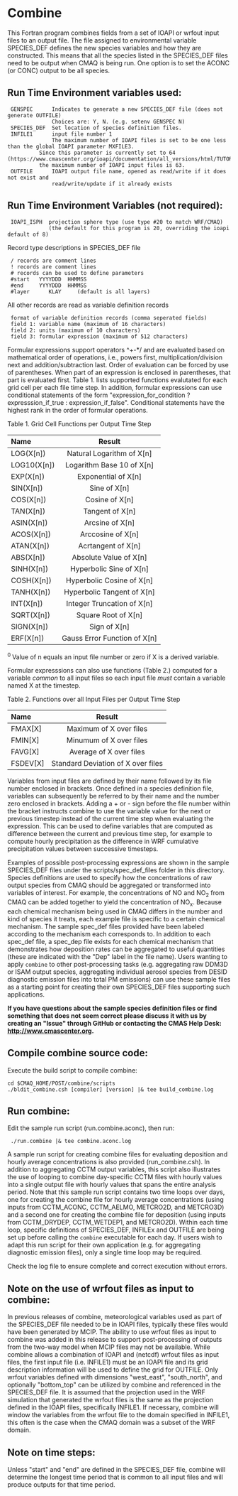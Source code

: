 Combine
========

This Fortran program combines fields from a set of IOAPI or wrfout input files to an output file.  The file assigned to environmental variable SPECIES_DEF defines the new species variables and how they are constructed.  This means that all the species listed in the SPECIES_DEF files need to be output when CMAQ is being run. One option is  to set the ACONC (or CONC) output to be all species.  

## Run Time Environment variables used:

```
 GENSPEC      Indicates to generate a new SPECIES_DEF file (does not generate OUTFILE)
              Choices are: Y, N. (e.g. setenv GENSPEC N)
 SPECIES_DEF  Set location of species definition files.
 INFILE1      input file number 1
              The maximum number of IOAPI files is set to be one less than the global IOAPI parameter MXFILE3.
	      Since this parameter is currently set to 64 (https://www.cmascenter.org/ioapi/documentation/all_versions/html/TUTORIAL.html),
	      the maximum number of IOAPI input files is 63.
 OUTFILE      IOAPI output file name, opened as read/write if it does not exist and 
              read/write/update if it already exists
```

## Run Time Environment Variables (not required):
```
 IOAPI_ISPH  projection sphere type (use type #20 to match WRF/CMAQ)
             (the default for this program is 20, overriding the ioapi default of 8) 
```
Record type descriptions in SPECIES_DEF file

```
 / records are comment lines
 ! records are comment lines
 # records can be used to define parameters
 #start   YYYYDDD  HHMMSS
 #end     YYYYDDD  HHMMSS
 #layer      KLAY     (default is all layers)
```
All other records are read as variable definition records
```
 format of variable definition records (comma seperated fields)
 field 1: variable name (maximum of 16 characters)
 field 2: units (maximum of 10 characters)
 field 3: formular expression (maximum of 512 characters)
 ```

Formular expressions support operators ^+-\*/ and are evaluated based on mathematical order of operations, i.e., powers first, multiplication/division next and addition/subtraction last. Order of evaluation can be forced by use of parentheses. When part of an expression is enclosed in parentheses, that part is evaluated first.   Table 1. lists supported functions evalutated for each grid cell per each file time step. In addition, formular expressions can use conditional statements of the form "expression_for_condition ? expresssion_if_true :  expression_if_false". Conditional statements have the highest rank in the order of formular operations.

Table 1. Grid Cell Functions per Output Time Step 

| Name         |Result                       |    
|:-------------|:---------------------------:|    
| LOG(X[n])    |Natural Logarithm of X[n]    |    
| LOG10(X[n])  |Logarithm Base 10 of X[n]    |    
| EXP(X[n])    |Exponential of X[n]          |    
| SIN(X[n])    |Sine of X[n]                 |    
| COS(X[n])    |Cosine of X[n]               |     
| TAN(X[n])    |Tangent of X[n]              |     
| ASIN(X[n])   |Arcsine of X[n]              |     
| ACOS(X[n])   |Arccosine of X[n]            |     
| ATAN(X[n])   |Acrtangent of X[n]           |    
| ABS(X[n])    |Absolute Value of X[n]       |    
| SINH(X[n])   |Hyperbolic Sine of X[n]      |    
| COSH(X[n])   |Hyperbolic Cosine of X[n]    |    
| TANH(X[n])   |Hyperbolic Tangent of X[n]   |   
| INT(X[n])    |Integer Truncation of X[n]   |  
| SQRT(X[n])   |Square Root of X[n]          | 
| SIGN(X[n])   |Sign of X[n]                 | 
| ERF(X[n])    |Gauss Error Function of X[n] | 
 
 <sup> 0 </sup> Value of n equals an input file number or zero if X is a derived variable.

Formular expresssions can also use functions (Table 2.) computed for a variable *common* to all input files so each input file *must* contain a variable named X at the timestep.

Table 2. Functions over all Input Files per Output Time Step    

| Name       |Result                             |    
|:-----------|:---------------------------------:|    
| FMAX[X]    |Maximum of X over files            |    
| FMIN[X]    |Minumum of X over files            |     
| FAVG[X]    |Average of X over files            |     
| FSDEV[X]   |Standard Deviation of X over files |    

Variables from input files are defined by their name followed by its file number enclosed in brackets. Once defined in a species definition file, variables can subsequently be referred to by their name and the number zero enclosed in brackets. Adding a + or - sign before the file number within the bracket instructs combine to use the variable value for the next or previous timestep instead of the current time step when evaluating the expression. This can be used to define variables that are computed as difference between the current and previous time step, for example to compute hourly precipitation as the difference in WRF cumulative precipitation values between successive timesteps.

Examples of possible post-processing expressions are shown in the sample SPECIES_DEF files under the scripts/spec_def_files folder in this directory. Species definitions are used to specify how the concentrations of raw output species from CMAQ should be aggregated or transformed into variables of interest. For example, the concentrations of NO and NO<sub>2</sub> from CMAQ can be added together to yield the concentration of NO<sub>x</sub>. Because each chemical mechanism being used in CMAQ differs in the number and kind of species it treats, each example file is specific to a certain chemical mechanism. The sample spec_def files provided have been labeled according to the mechanism each corresponds to. In addition to each spec_def file, a spec_dep file exists for each chemical mechanism that demonstrates how deposition rates can be aggregated to useful quantities (these are indicated with the "Dep" label in the file name). Users wanting to apply `combine` to other post-processing tasks (e.g. aggregating raw DDM3D or ISAM output species, aggregating individual aerosol species from DESID diagnostic emission files into total PM emissions) can use these sample files as a starting point for creating their own SPECIES_DEF files supporting such applications.

**If you have questions about the sample species definition files or find something that does not seem correct please discuss it with us by creating an "Issue" through GitHub or contacting the CMAS Help Desk: http://www.cmascenter.org.**

## Compile combine source code:

Execute the build script to compile combine:

```
cd $CMAQ_HOME/POST/combine/scripts
./bldit_combine.csh [compiler] [version] |& tee build_combine.log
```

## Run combine:
Edit the sample run script (run.combine.aconc), then run:
```
 ./run.combine |& tee combine.aconc.log
```
A sample run script for creating combine files for evaluating deposition and hourly average concentrations is also provided (run_combine.csh). In addition to aggregating CCTM output variables, this script also illustrates the use of looping to combine day-specific CCTM files with hourly values into a single output file with hourly values that spans the entire analysis period. Note that this sample run script contains two time loops over days, one for creating the combine file for hourly average concentrations (using inputs from CCTM_ACONC, CCTM_AELMO, METCRO2D, and METCRO3D) and a second one for creating the combine file for deposition (using inputs from CCTM_DRYDEP, CCTM_WETDEP1, and METCRO2D). Within each time loop, specific definitions of SPECIES_DEF, INFILEx and OUTFILE are being set up before calling the `combine` executable for each day. If users wish to adapt this run script for their own application (e.g. for aggregating diagnostic emission files), only a single time loop may be required.

Check the log file to ensure complete and correct execution without errors.

## Note on the use of wrfout files as input to combine:
In previous releases of combine, meteorological variables used as part of the SPECIES_DEF file needed to be in IOAPI files, typically these files would have been generated by MCIP. The ability to use wrfout files as input to combine was added in this release to support post-processing of outputs from the two-way model when MCIP files may not be available.  While combine allows a combination of IOAPI and (netcdf) wrfout files as input files, the first input file (i.e. INFILE1) must be an IOAPI file and its grid description information will be used to define the grid for OUTFILE. Only wrfout variables defined with dimensions "west_east", "south_north", and optionally "bottom_top" can be utilized by combine and referenced in the SPECIES_DEF file. It is assumed that the projection used in the WRF simulation that generated the wrfout files is the same as the projection defined in the IOAPI files, specifically INFILE1. If necessary, combine will window the variables from the wrfout file to the domain specified in INFILE1, this often is the case when the CMAQ domain was a subset of the WRF domain. 

## Note on time steps:
Unless "start" and "end" are defined in the SPECIES_DEF file, combine will determine the longest time period that is common to all input files and will produce outputs for that time period.

